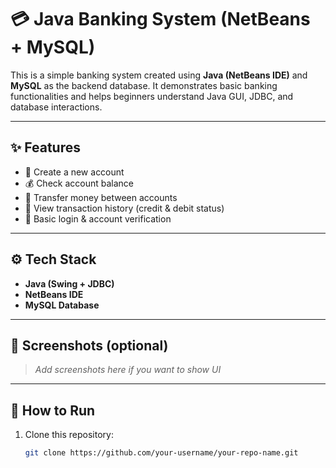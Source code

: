 # 💳 Java Banking System (NetBeans + MySQL)

This is a simple banking system created using **Java (NetBeans IDE)** and **MySQL** as the backend database. It demonstrates basic banking functionalities and helps beginners understand Java GUI, JDBC, and database interactions.

---

## ✨ Features

- 🧾 Create a new account  
- 💰 Check account balance  
- 🔁 Transfer money between accounts  
- 📜 View transaction history (credit & debit status)  
- 🔐 Basic login & account verification  

---

## ⚙️ Tech Stack

- **Java (Swing + JDBC)**  
- **NetBeans IDE**  
- **MySQL Database**  

---

## 📸 Screenshots (optional)

> *Add screenshots here if you want to show UI*

---

## 🚀 How to Run

1. Clone this repository:
   ```bash
   git clone https://github.com/your-username/your-repo-name.git
